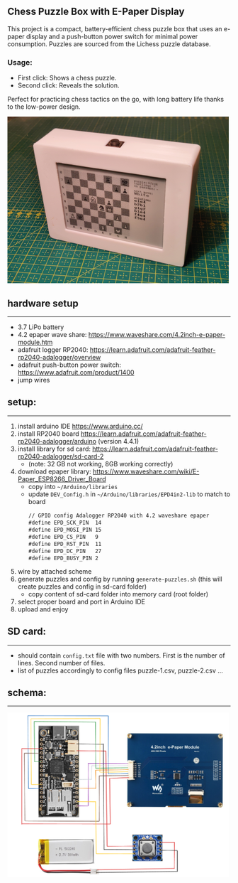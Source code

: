 
## Chess Puzzle Box with E-Paper Display
This project is a compact, battery-efficient chess puzzle box that uses an e-paper display and a push-button power switch for minimal power consumption. Puzzles are sourced from the Lichess puzzle database.

### Usage:

* First click: Shows a chess puzzle.
* Second click: Reveals the solution.

Perfect for practicing chess tactics on the go, with long battery life thanks to the low-power design.


<img src="./prototype.png" width="500" alt="image of chess box"/>

## hardware setup

---
- 3.7 LiPo battery 
- 4.2 epaper wave share: https://www.waveshare.com/4.2inch-e-paper-module.htm
- adafruit logger RP2040: https://learn.adafruit.com/adafruit-feather-rp2040-adalogger/overview
- adafruit push-button power switch: https://www.adafruit.com/product/1400
- jump wires

## setup:

---
1. install arduino IDE https://www.arduino.cc/
2. install RP2040 board https://learn.adafruit.com/adafruit-feather-rp2040-adalogger/arduino (version 4.4.1)
3. install library for sd card: https://learn.adafruit.com/adafruit-feather-rp2040-adalogger/sd-card-2   
   - (note: 32 GB not working, 8GB working correctly)
4. download epaper library: https://www.waveshare.com/wiki/E-Paper_ESP8266_Driver_Board
   - copy into `~/Arduino/libraries`
   - update `DEV_Config.h` in `~/Arduino/libraries/EPD4in2-lib` to match to board
     ```
     // GPIO config Adalogger RP2040 with 4.2 waveshare epaper
     #define EPD_SCK_PIN  14
     #define EPD_MOSI_PIN 15
     #define EPD_CS_PIN   9
     #define EPD_RST_PIN  11
     #define EPD_DC_PIN   27
     #define EPD_BUSY_PIN 2
     ```
5. wire by attached scheme
6. generate puzzles and config by running `generate-puzzles.sh` (this will create puzzles and config in sd-card folder)
   - copy content of sd-card folder into memory card (root folder)
7. select proper board and port in Arduino IDE
8. upload and enjoy

## SD card:

---
  - should contain `config.txt` file with two numbers. First is the number of lines. Second number of files.
  - list of puzzles accordingly to config files puzzle-1.csv, puzzle-2.csv ... 

## schema:

---
<img src="./scheme-chesspuzzles.png" width="500" alt="image of schema"/>

